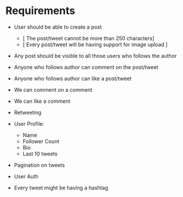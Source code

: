 # Requirements

- User should be able to create a post
    - [ The post/tweet cannot be more than 250 characters]
    - [ Every post/tweet will be having support for image upload ]

- Any post should be visible to all those users who follows the author 
- Anyone who follows author can comment on the post/tweet
- Anyone who follows author can like a post/tweet
- We can comment on a comment
- We can like a comment 
- Retweeting  

- User Profile:
    - Name 
    - Follower Count
    - Bio
    - Last 10 tweets

- Pagination on tweets
- User Auth 
- Every tweet might be having a hashtag
